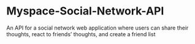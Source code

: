 # Myspace-Social-Network-API
An API for a social network web application where users can share their thoughts, react to friends’ thoughts, and create a friend list
